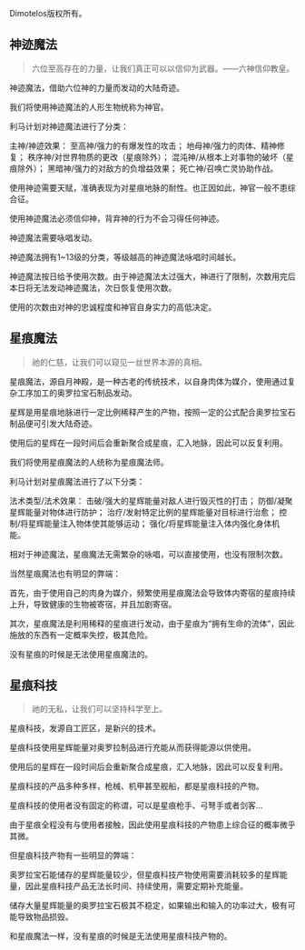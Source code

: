 Dimotelos版权所有。

## 神迹魔法

>六位至高存在的力量，让我们真正可以以信仰为武器。——六神信仰教皇。

神迹魔法，借助六位神的力量而发动的大陆奇迹。

我们将使用神迹魔法的人形生物统称为神官。

利马计划对神迹魔法进行了分类：

主神/神迹效果：
至高神/强力的有爆发性的攻击；
地母神/强力的肉体、精神修复；
秩序神/对世界物质的更改（星痕除外）；
混沌神/从根本上对事物的破坏（星痕除外）；
黑暗神/强力的对敌方的负增益效果；
死亡神/召唤亡灵协助作战。

使用神迹需要天赋，准确表现为对星痕地脉的耐性。也正因如此，神官一般不患综合征。

使用神迹魔法必须信仰神，背弃神的行为不会习得任何神迹。

神迹魔法需要咏唱发动。

神迹魔法拥有1~13级的分类，等级越高的神迹魔法咏唱时间越长。

神迹魔法按日给予使用次数。由于神迹魔法太过强大，神进行了限制，次数用完后本日将无法发动神迹魔法，次日恢复使用次数。

使用的次数由对神的忠诚程度和神官自身实力的高低决定。

## 星痕魔法

>祂的仁慈，让我们可以窥见一丝世界本源的真相。

星痕魔法，源自月神殿，是一种古老的传统技术，以自身肉体为媒介，使用通过复杂工序加工的奥罗拉宝石制品发动。

星辉是用星痕地脉进行一定比例稀释产生的产物，按照一定的公式配合奥罗拉宝石制品便可引发大陆奇迹。

使用后的星辉在一段时间后会重新聚合成星痕，汇入地脉，因此可以反复利用。

我们将使用星痕魔法的人统称为星痕魔法师。

利马计划对星痕魔法进行了以下分类：

法术类型/法术效果：
击破/强大的星辉能量对敌人进行毁灭性的打击；
防御/凝聚星辉能量对物体进行防护；
治疗/发射特定比例的星辉能量对目标进行治愈；
控制/将星辉能量注入物体使其能够运动；
强化/将星辉能量注入体内强化身体机能。

相对于神迹魔法，星痕魔法无需繁杂的咏唱，可以直接使用，也没有限制次数。

当然星痕魔法也有明显的弊端：

首先，由于使用自己的肉身为媒介，频繁使用星痕魔法会导致体内寄宿的星痕持续上升，导致健康的生物被寄宿，并且加剧寄宿。

其次，星痕魔法是利用稀释的星痕进行发动，由于星痕为“拥有生命的流体”，因此施放的东西有一定概率失控，极其危险。

没有星痕的时候是无法使用星痕魔法的。

## 星痕科技

>祂的无私，让我们可以坚持科学至上。

星痕科技，发源自工匠区，是新兴的技术。

星痕科技使用星辉能量对奥罗拉制品进行充能从而获得能源以供使用。

使用后的星辉在一段时间后会重新聚合成星痕，汇入地脉，因此可以反复利用。

星痕科技的产品多种多样，枪械、机甲甚至舰船，都是星痕科技的产物。

星痕科技的使用者没有固定的称谓，可以是星痕枪手、弓弩手或者剑客...

由于星痕全程没有与使用者接触，因此使用星痕科技的产物患上综合征的概率微乎其微。

但星痕科技产物有一些明显的弊端：

奥罗拉宝石能储存的星辉能量较少，但星痕科技产物使用需要消耗较多的星辉能量，因此星痕科技产品无法长时间、持续使用，需要定期补充能量。

储存大量星辉能量的奥罗拉宝石极其不稳定，如果输出和输入的功率过大，极有可能导致物品损毁。

和星痕魔法一样，没有星痕的时候是无法使用星痕科技产物的。

